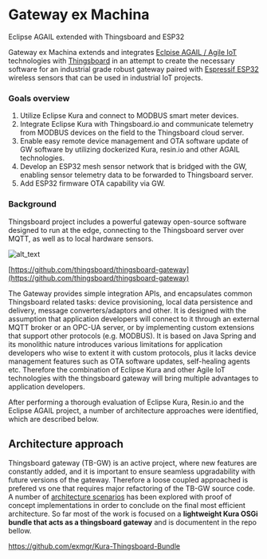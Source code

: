 # Gateway ex Machina
Eclipse AGAIL extended with Thingsboard and ESP32

Gateway ex Machina extends and integrates [Eclpise AGAIL / Agile IoT](https://projects.eclipse.org/projects/iot.agail) technologies with [Thingsboard](https://github.com/thingsboard/thingsboard/) in an attempt to create the necessary software for an industrial grade robust gateway paired with [Espressif ESP32](https://github.com/espressif/arduino-esp32) wireless sensors that can be used in industrial IoT projects.

### Goals overview

1.  Utilize Eclipse Kura and connect to MODBUS smart meter devices.
1.  Integrate Eclipse Kura with Thingsboard.io and communicate telemetry from MODBUS devices on the field to the Thingsboard cloud server.
1.  Enable easy remote device management and OTA software update of GW software by utilizing dockerized Kura, resin.io and other AGAIL technologies.
1.  Develop an ESP32 mesh sensor network that is bridged with the GW, enabling sensor telemetry data to be forwarded to Thingsboard server.
1.  Add ESP32 firmware OTA capability via GW.


### Background

Thingsboard project includes a powerful gateway open-source software designed to run at the edge, connecting to the Thingsboard server over MQTT, as well as to local hardware sensors.




![alt_text](https://github.com/thingsboard/thingsboard-gateway/raw/master/img/tb-gateway.png?raw=true "image_tooltip")


[https://github.com/thingsboard/thingsboard-gateway](https://github.com/thingsboard/thingsboard-gateway)

The Gateway provides simple integration APIs, and encapsulates common Thingsboard related tasks: device provisioning, local data persistence and delivery, message converters/adaptors and other. It is designed with the assumption that application developers will connect to it through an external MQTT broker or an OPC-UA server, or by implementing custom extensions that support other protocols (e.g. MODBUS). It is based on Java Spring and its monolithic nature introduces various limitations for application developers who wise to extent it with custom protocols, plus it lacks device management features such as OTA software updates, self-healing agents etc. Therefore the combination of Eclipse Kura and other Agile IoT technologies with the thingsboard gateway will bring multiple advantages to application developers.

After performing a thorough evaluation of Eclipse Kura, Resin.io and the Eclipse AGAIL project, a number of architecture approaches were identified, which are described below. 


## 


## Architecture approach

Thingsboard gateway (TB-GW) is an active project, where new features are constantly added, and it is important to ensure seamless upgradability with future versions of the gateway. Therefore a loose coupled approached is prefered vs one that requires major refactoring of the TB-GW source code. A number of [architecture scenarios](AgileIoT-GatewayXM_D1_v0.3.pdf) has been explored with proof of concept implementations in order to conclude on the final most efficient architecture. So far most of the work is focused on a **lightweight Kura OSGi bundle that acts as a thingsboard gateway** and is documentent in the repo bellow.

https://github.com/exmgr/Kura-Thingsboard-Bundle
